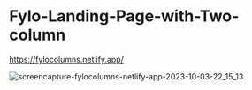 # Fylo-Landing-Page-with-Two-column
https://fylocolumns.netlify.app/



![screencapture-fylocolumns-netlify-app-2023-10-03-22_15_13](https://github.com/Uzairahmad8/Fylo-Landing-Page-with-Two-column/assets/112511661/aabad952-4ab6-40e7-a5f3-be72db2078b4)
